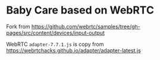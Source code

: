 # Baby Care based on WebRTC
Fork from https://github.com/webrtc/samples/tree/gh-pages/src/content/devices/input-output

WebRTC `adapter-7.7.1.js` is copy from https://webrtchacks.github.io/adapter/adapter-latest.js
